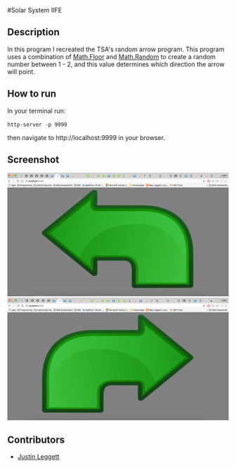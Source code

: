 #Solar System IIFE



## Description
In this program I recreated the TSA's random arrow program. This program uses a combination of [Math.Floor](https://developer.mozilla.org/en-US/docs/Web/JavaScript/Reference/Global_Objects/Math/floor) and [Math.Random](https://developer.mozilla.org/en-US/docs/Web/JavaScript/Reference/Global_Objects/Math/random) to create a random number between 1 - 2, and this value determines which direction the arrow will point.

## How to run
In your terminal run:
```
http-server -p 9999
```
then navigate to http://localhost:9999 in your browser.

## Screenshot
![Random Arrow](img/TSA_Arrow_Left.png)
![Random Arrow](img/TSA_Arrow_Right.png)

## Contributors
- [Justin Leggett](https://github.com/justinal64)

